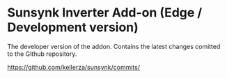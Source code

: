 # Sunsynk Inverter Add-on (Edge / Development version)

The developer version of the addon. Contains the latest changes comitted to the Github repository.

<https://github.com/kellerza/sunsynk/commits/>

